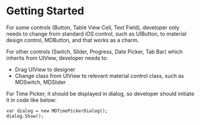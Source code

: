 # Getting Started

For some controls (Button, Table View Cell, Text Field), developer only needs to change from standard iOS control, such as UIButton, to material design control, MDButton, and that works as a charm.

For other controls (Switch, Slider, Progress, Date Picker, Tab Bar) which inherits from UIView, developer needs to:

- Drag UIView to designer 
- Change class from UIView to relevant material control class, such as MDSwitch, MDSlider

For Time Picker, it should be displayed in dialog, so developer should initiate it in code like below:

```
var dialog = new MDTimePickerDialog();
dialog.Show();
```